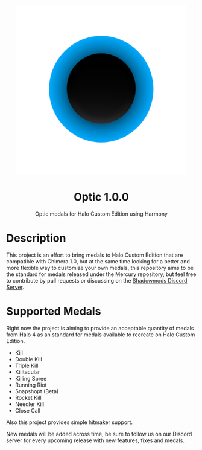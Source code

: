 
<html>
    <p align="center">
        <img width="450px" src="img/optic-logo.png"/>
    </p>
    <h1 align="center">Optic <b>1.0.0</b></h1>
    <p align="center">
        Optic medals for Halo Custom Edition using Harmony
    </p>
    
</html>

# Description
This project is an effort to bring medals to Halo Custom Edition that are compatible with Chimera
1.0, but at the same time looking for a better and more flexible way to customize your own medals,
this repository aims to be the standard for medals released under the Mercury repository, but feel
free to contribute by pull requests or discussing on the
[Shadowmods Discord Server](https://discord.shadowmods.net).

# Supported Medals
Right now the project is aiming to provide an acceptable quantity of medals from Halo 4 as an
standard for medals available to recreate on Halo Custom Edition.

- Kill
- Double Kill
- Triple Kill
- Killtacular
- Killing Spree
- Running Riot
- Snapshopt (Beta)
- Rocket Kill
- Needler Kill
- Close Call

Also this project provides simple hitmaker support.

New medals will be added across time, be sure to follow us on our Discord server for every upcoming
release with new features, fixes and medals.